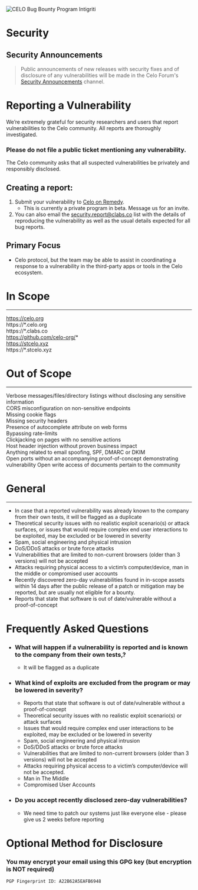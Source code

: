 ![CELO Bug Bounty Program Intigriti](https://i.postimg.cc/SRvP51Vr/Celo-Notion-Banner-Forest.png)

# Security

## Security Announcements

> Public announcements of new releases with security fixes and of disclosure of any vulnerabilities will be made in the Celo Forum's [Security Announcements](https://forum.celo.org/c/security-announcements/) channel.

# Reporting a Vulnerability
 We’re extremely grateful for security researchers and users that report vulnerabilities to the Celo community. All reports are thoroughly investigated.

### **Please do not file a public ticket** mentioning any vulnerability.

The Celo community asks that all suspected vulnerabilities be privately and responsibly disclosed.

## Creating a report:
1. Submit your vulnerability to [Celo on Remedy](https://r.xyz).
	- This is currently a private program in beta.  Message us for an invite.   
2. You can also email the [security.report@clabs.co](mailto:security.report@clabs.co) list with the details of reproducing the vulnerability as well as the usual details expected for all bug reports.

## Primary Focus 
- Celo protocol, but the team may be able to assist in coordinating a response to a vulnerability in the third-party apps or tools in the Celo ecosystem.

# In Scope                  
---------------------------------------------
 https://celo.org                            
 https://\*.celo.org                          
 https://\*.clabs.co                          
 https://github.com/celo-org/*  
 https://stcelo.xyz  
 https://\*.stcelo.xyz  


# Out of Scope
----------------------------------------------------------------------------------------------------------------
Verbose messages/files/directory listings without disclosing any sensitive information                         
CORS misconfiguration on non-sensitive endpoints                                                               
Missing cookie flags                                                                                           
Missing security headers                                                                                                                                          
Presence of autocomplete attribute on web forms                                                                
Bypassing rate-limits                                                  
Clickjacking on pages with no sensitive actions                                                               
Host header injection without proven business impact                                                           
Anything related to email spoofing, SPF, DMARC or DKIM                                                      
Open ports without an accompanying proof-of-concept demonstrating vulnerability
Open write access of documents pertain to the community

# General
----------------------------------------------------------------------------------------------------------------
- In case that a reported vulnerability was already known to the company from their own tests, it will be flagged as a duplicate
- Theoretical security issues with no realistic exploit scenario(s) or attack surfaces, or issues that would require complex end user interactions to be exploited, may be excluded or be lowered in severity
- Spam, social engineering and physical intrusion
- DoS/DDoS attacks or brute force attacks
- Vulnerabilities that are limited to non-current browsers (older than 3 versions) will not be accepted
- Attacks requiring physical access to a victim’s computer/device, man in the middle or compromised user accounts
- Recently discovered zero-day vulnerabilities found in in-scope assets within 14 days after the public release of a patch or mitigation may be reported, but are usually not eligible for a bounty.
- Reports that state that software is out of date/vulnerable without a proof-of-concept

# Frequently Asked Questions

-   ### What will happen if a vulnerability is reported and is known to the company from their own tests,? 
	- It will be flagged as a duplicate
-   ### What kind of exploits are excluded from the program or may be lowered in severity? 
	- Reports that state that software is out of date/vulnerable without a proof-of-concept
	- Theoretical security issues with no realistic exploit scenario(s) or attack surfaces
	-  Issues that would require complex end user interactions to be exploited, may be excluded or be lowered in severity
	 - Spam, social engineering and physical intrusion
	 - DoS/DDoS attacks or brute force attacks
	 - Vulnerabilities that are limited to non-current browsers (older than 3 versions) will not be accepted
	 - Attacks requiring physical access to a victim’s computer/device will not be accepted. 
	 - Man in The Middle 
	- Compromised User Accounts
- ### Do you accept recently disclosed zero-day vulnerabilities?
	-  We need time to patch our systems just like everyone else - please give us 2 weeks before reporting 


# Optional Method for Disclosure
### You may encrypt your email using this GPG key (but encryption is NOT required)

```
PGP Fingerprint ID: A22B62A5EAFB6948
```


